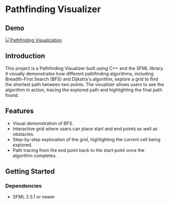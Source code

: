 # Pathfinding Visualizer

## Demo
[![Pathfinding Visualization](https://i.imgur.com/LnbqGzY.jpg)](https://imgur.com/LnbqGzY)

## Introduction
This project is a Pathfinding Visualizer built using C++ and the SFML library. It visually demonstrates how different pathfinding algorithms, including Breadth-First Search (BFS) and Dijkstra's algorithm, explore a grid to find the shortest path between two points. The visualizer allows users to see the algorithm in action, tracing the explored path and highlighting the final path found.

## Features
- Visual demonstration of BFS.
- Interactive grid where users can place start and end points as well as obstacles.
- Step-by-step exploration of the grid, highlighting the current cell being explored.
- Path tracing from the end point back to the start point once the algorithm completes.

## Getting Started

### Dependencies
- SFML 2.5.1 or newer
